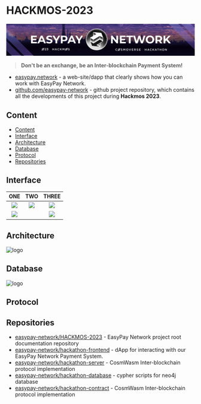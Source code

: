 # HACKMOS-2023

![logo](./resources/logo.png)

> **Don't be an exchange, be an Inter-blockchain Payment System!**

* [easypay.network](https://easypay.network) - a web-site/dapp that clearly shows how you can work with EasyPay Network.
* [github.com/easypay-network](https://github.com/easypay-network) - github project repository, which contains all the developments of this project during **Hackmos 2023**.

## Content
* [Content](#Content)
* [Interface](#Interface)
* [Architecture](#Architecture)
* [Database](#Database)
* [Protocol](#Protocol)
* [Repositories](#Repositories)

## Interface

ONE                                 |  TWO                                 | THREE                              |
:----------------------------------:|:------------------------------------:|:----------------------------------:|
![](./resources/screenshots/1.png)  |  ![](./resources/screenshots/3.png)  | ![](./resources/screenshots/4.png) |
![](./resources/screenshots/2.png)  |                                      | ![](./resources/screenshots/5.png) |

## Architecture

![logo](./resources/architecture.png)

## Database

![logo](./resources/database.png)

## Protocol

## Repositories

* [easypay-network/HACKMOS-2023](https://github.com/easypay-network/HACKMOS-2023) - EasyPay Network project root documentation repository
* [easypay-network/hackathon-frontend](https://github.com/easypay-network/hackathon-frontend) - dApp for interacting with our EasyPay Network Payment System.
* [easypay-network/hackathon-server](https://github.com/easypay-network/hackathon-server) - CosmWasm Inter-blockchain protocol implementation
* [easypay-network/hackathon-database](https://github.com/easypay-network/hackathon-database) - cypher scripts for neo4j database
* [easypay-network/hackathon-contract](https://github.com/easypay-network/hackathon-contract) - CosmWasm Inter-blockchain protocol implementation
